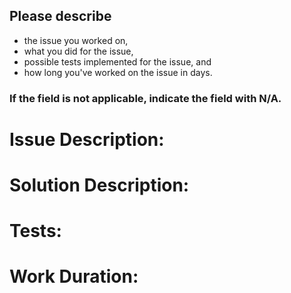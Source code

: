 ## Please describe 
- the issue you worked on,
- what you did for the issue,
- possible tests implemented for the issue, and
- how long you've worked on the issue in days.
### If the field is not applicable, indicate the field with N/A. 

# Issue Description: 

# Solution Description: 

# Tests: 

# Work Duration: 